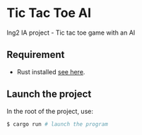 # Tic Tac Toe AI
Ing2 IA project - Tic tac toe game with an AI


## Requirement
- Rust installed [see here](https://www.rust-lang.org/tools/install).


## Launch the project 
In the root of the project, use: 
```bash
$ cargo run # launch the program
```